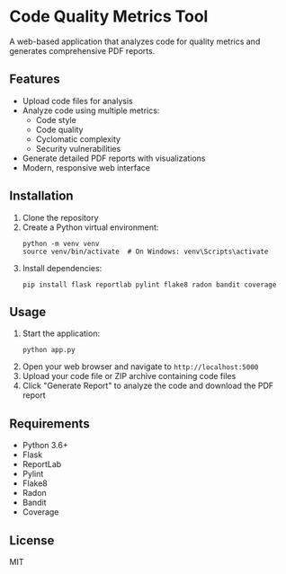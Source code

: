 # Code Quality Metrics Tool

A web-based application that analyzes code for quality metrics and generates comprehensive PDF reports.

## Features

- Upload code files for analysis
- Analyze code using multiple metrics:
  - Code style
  - Code quality
  - Cyclomatic complexity
  - Security vulnerabilities
- Generate detailed PDF reports with visualizations
- Modern, responsive web interface

## Installation

1. Clone the repository
2. Create a Python virtual environment:
   ```
   python -m venv venv
   source venv/bin/activate  # On Windows: venv\Scripts\activate
   ```
3. Install dependencies:
   ```
   pip install flask reportlab pylint flake8 radon bandit coverage
   ```

## Usage

1. Start the application:
   ```
   python app.py
   ```
2. Open your web browser and navigate to `http://localhost:5000`
3. Upload your code file or ZIP archive containing code files
4. Click "Generate Report" to analyze the code and download the PDF report

## Requirements

- Python 3.6+
- Flask
- ReportLab
- Pylint
- Flake8
- Radon
- Bandit
- Coverage

## License

MIT
